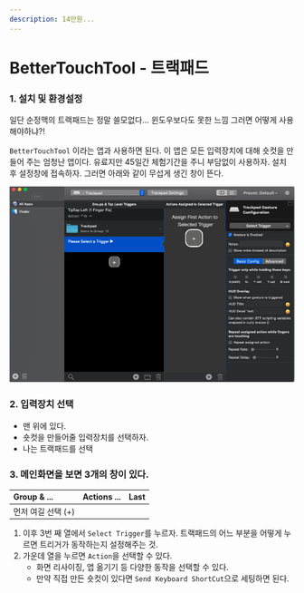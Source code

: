 ```yaml
---
description: 14만원...
---
```


# BetterTouchTool - 트랙패드

### 1. 설치 및 환경설정

일단 순정맥의 트랙패드는 정말 쓸모없다... 윈도우보다도 못한 느낌 그러면 어떻게 사용해야하냐?!

`BetterTouchTool` 이라는 앱과 사용하면 된다. 이 앱은 모든 입력장치에 대해 숏컷을 만들어 주는 엄청난 앱이다. 유료지만 45일간 체험기간을 주니 부담없이 사용하자. 설치 후 설정창에 접속하자. 그러면 아래와 같이 무섭게 생긴 창이 뜬다.   
 

![](../../../.gitbook/assets/bbt1.png)

### 2. 입력장치 선택

* 맨 위에 있다.
* 숏컷을 만들어줄 입력장치를 선택하자.
* 나는 트랙패드를 선택

### 3. 메인화면을 보면 3개의 창이 있다.

| Group & ... | Actions ... | Last |
| :--- | :--- | :--- |
| 먼저 여길 선택 \(+\) |  |  |

1. 이후 3번 째 열에서 `Select Trigger`를 누르자. 트랙패드의 어느 부분을 어떻게 누르면 트리거가 동작하는지 설정해주는 것.
2. 가운데 열을 누르면 `Action`을 선택할 수 있다.
   * 화면 리사이징, 앱 옮기기 등 다양한 동작을 선택할 수 있다.
   * 만약 직접 만든 숏컷이 있다면 `Send Keyboard ShortCut`으로 세팅하면 된다.

